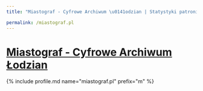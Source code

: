 ```yaml
---
title: "Miastograf - Cyfrowe Archiwum \u0141odzian | Statystyki patronite.pl | Patromierz"

permalink: /miastograf.pl
---
```


# [Miastograf - Cyfrowe Archiwum Łodzian](https://patronite.pl/miastograf.pl)

{% include profile.md name="miastograf.pl" prefix="m" %}
